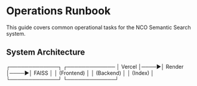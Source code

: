 # Operations Runbook

This guide covers common operational tasks for the NCO Semantic Search system.

## System Architecture

┌─────────────┐ ┌─────────────
│ Vercel │────▶│ Render │────▶│ FAISS │
│ (Frontend) │ │ (Backend) │ │ (Index) │
└─────────────┘ └─────────────┘ 
